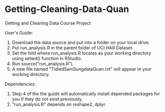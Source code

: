 # Getting-Cleaning-Data-Quan
Getting and Cleaning Data Course Project

User's Guide:
  1. Download the data source and put into a folder on your local drive.
  2. Put run_analysis.R in the parent folder of UCI HAR Dataset.
  3. Set the fold where run_analysis.R locates as your working directory using setwd() function in RStudio.
  4. Run source("run_analysis.R").
  5. A new file named "TidiedSamSungdataQuan.txt" will appear in your working directory.

Dependencies:     
  1. Step 4 of the the guide will automatically install depended packages for you if they do not exist previously.
  2. "run_analysis.R" depends on reshape2, dplyr. 
